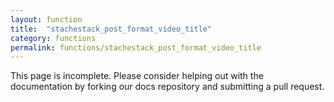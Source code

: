 ```yaml
---
layout: function
title:  "stachestack_post_format_video_title"
category: functions
permalink: functions/stachestack_post_format_video_title
---
```


This page is incomplete. Please consider helping out with the documentation by forking our docs repository and submitting a pull request.